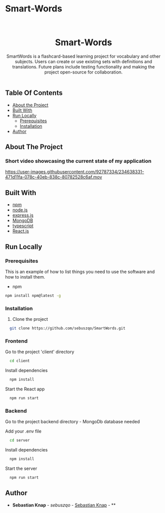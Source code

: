 # Smart-Words


<br/>
<p align="center">
  <h1 align="center">Smart-Words</h1>
  <p align="center">
    SmartWords is a flashcard-based learning project for vocabulary and other subjects. Users can create or use existing sets with definitions and translations. Future plans include testing functionality and making the project open-source for collaboration.
    <br/>
    <br/>
  </p>
</p>



## Table Of Contents

* [About the Project](#about-the-project)
* [Built With](#built-with)
* [Run Locally](run-locally)
    * [Prerequisites](#prerequisites)
    * [Installation](#installation)
* [Author](#author)


## About The Project

### Short video showcasing the current state of my application

https://user-images.githubusercontent.com/92787334/234638331-471d11fa-078c-40eb-838c-80782528c6af.mov

## Built With

* [npm](https://www.npmjs.com)
* [node.js](https://nodejs.org/en)
* [express.js](https://expressjs.com)
* [MongoDB](https://www.mongodb.com)
* [typescript](https://www.typescriptlang.org)
* [React.js](https://react.dev)

## Run Locally

### Prerequisites

This is an example of how to list things you need to use the software and how to install them.

* npm

```sh
npm install npm@latest -g
```

### Installation

1. Clone the project

```bash
  git clone https://github.com/sebuszqo/SmartWords.git
```
### Frontend

Go to the project 'client' directory

```bash
  cd client
```

Install dependencies

```bash
  npm install
```

Start the React app

```bash
  npm run start
```
### Backend

Go to the project backend directory - MongoDb database needed

Add your .env file

```bash
  cd server
```

Install dependencies

```bash
  npm install
```

Start the server

```bash
  npm run start
```

## Author

* **Sebastian Knap** - *sebuszqo* - [Sebastian Knap](https://github.com/sebuszqo) - **
